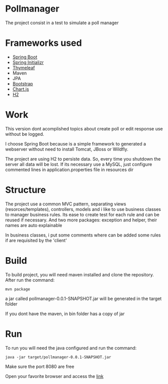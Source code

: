 # Pollmanager

The project consist in a test to simulate a poll manager

# Frameworks used

* [Spring Boot](https://spring.io/projects/spring-boot)
* [Spring Initializr](https://start.spring.io/)
* [Thymeleaf](https://www.thymeleaf.org/)
* Maven
* JPA
* [Bootstrap](https://getbootstrap.com/)
* [Chart.js](https://github.com/chartjs/Chart.js)
* [H2](https://www.h2database.com/)

# Work

This version dont acomplished topics about create poll or edit response use without be logged.

I choose Spring Boot because is a simple framework to generated a webserver without need to install Tomcat, JBoss or Wildfly.

The project are using H2 to persiste data. So, every time you shutdown the server all data will be lost. If its necessary use a MySQL, just configure commented lines in application.properties file in resources dir

# Structure

The project use a common MVC pattern, separating views (resorces/templates), controllers, models and i like to use business classes to manager business rules. Its ease to create test for each rule and can be reused if necessary. And two more packages: exception and helper, their names are auto explainable

In business classes, i put some comments where can be added some rules if are requisited by the 'client'

# Build

To build project, you will need maven installed and clone the repository. After run the command:
```
mvn package
```
a jar called pollmanager-0.0.1-SNAPSHOT.jar will be generated in the target folder

If you dont have the maven, in bin folder has a copy of jar

# Run

To run you will need the java configured and run the command:

```
java -jar target/pollmanager-0.0.1-SNAPSHOT.jar
```

Make sure the port 8080 are free

Open your favorite browser and access the [link](htt://localhost:8080)